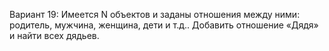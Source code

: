 Вариант 19:
Имеется N объектов и заданы отношения между ними: родитель, мужчина, женщина, дети и т.д.. 
Добавить отношение «Дядя» и найти всех дядьев. 
